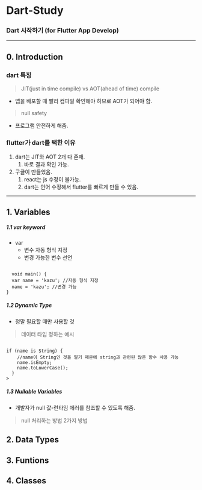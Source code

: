 # Dart-Study
### Dart 시작하기 (for Flutter App Develop)
----

## 0. Introduction
### dart 특징

> JIT(just in time compile) vs AOT(ahead of time) compile
- 앱을 배포할 때 빨리 컴파일 확인해야 하므로 AOT가 되어야 함.
> null safety
- 프로그램 안전하게 해줌.

### flutter가 dart를 택한 이유
1. dart는 JIT와 AOT 2개 다 존재.
    1. 바로 결과 확인 가능.
2. 구글이 만들었음.
    1. react는 js 수정이 불가능.
    2. dart는 언어 수정해서 flutter를 빠르게 만들 수 있음.
---

## 1. Variables

##### 1.1 var keyword
- var
  - 변수 자동 형식 지정
  - 변경 가능한 변수 선언
<code>
  void main() {
  var name = 'kazu'; //자동 형식 지정
  name = 'kazu'; //변경 가능
}</code>

##### 1.2 Dynamic Type
- 정말 필요할 때만 사용할 것
> 데이터 타입 정하는 예시
<code>
if (name is String) {
    //name이 String인 것을 알기 때문에 string과 관련된 많은 함수 사용 가능
    name.isEmpty;
    name.toLowerCase();
  }
> </code>

##### 1.3 Nullable Variables
- 개발자가 null 값-런타임 에러를 참조할 수 있도록 해줌.

> null 처리하는 방법 2가지
> 방법


## 2. Data Types

## 3. Funtions

## 4. Classes
